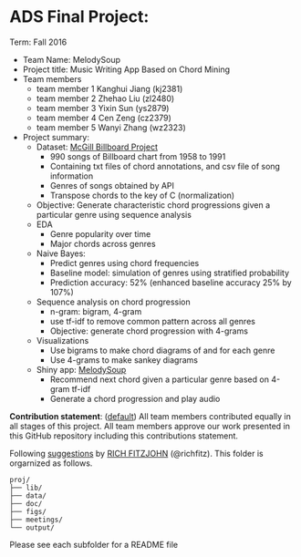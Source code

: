 # ADS Final Project: 

Term: Fall 2016

+ Team Name: MelodySoup
+ Project title: Music Writing App Based on Chord Mining 
+ Team members
	+ team member 1 Kanghui Jiang (kj2381)
	+ team member 2 Zhehao Liu    (zl2480)
	+ team member 3 Yixin Sun     (ys2879)
	+ team member 4 Cen Zeng      (cz2379)
	+ team member 5 Wanyi Zhang   (wz2323)
+ Project summary:
    + Dataset: [McGill Billboard Project](http://ddmal.music.mcgill.ca/billboard) 
        + 990 songs of Billboard chart from 1958 to 1991
        + Containing txt files of chord annotations, and csv file of song information
        + Genres of songs obtained by API
        + Transpose chords to the key of C (normalization)
    + Objective: Generate characteristic chord progressions given a particular genre using sequence analysis
    + EDA
        + Genre popularity over time 
        + Major chords across genres
    + Naive Bayes: 
        + Predict genres using chord frequencies
        + Baseline model: simulation of genres using stratified probability
        + Prediction accuracy: 52% (enhanced baseline accuracy 25% by 107%)
    + Sequence analysis on chord progression
        + n-gram: bigram, 4-gram
        + use tf-idf to remove common pattern across all genres
        + Objective: generate chord progression with 4-grams
    + Visualizations
        + Use bigrams to make chord diagrams of <Beat It> and for each genre
        + Use 4-grams to make sankey diagrams
    + Shiny app: [MelodySoup](https://wanyizhang.shinyapps.io/melodysoup/)
        + Recommend next chord given a particular genre based on 4-gram tf-idf
        + Generate a chord progression and play audio
        
    
          
**Contribution statement**: ([default](doc/a_note_on_contributions.md)) All team members contributed equally in all stages of this project. All team members approve our work presented in this GitHub repository including this contributions statement. 

Following [suggestions](http://nicercode.github.io/blog/2013-04-05-projects/) by [RICH FITZJOHN](http://nicercode.github.io/about/#Team) (@richfitz). This folder is orgarnized as follows.

```
proj/
├── lib/
├── data/
├── doc/
├── figs/
├── meetings/
└── output/
```

Please see each subfolder for a README file
